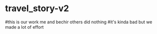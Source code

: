 # travel_story-v2
#this is our work me and bechir others did nothing
#it's kinda bad but we made a lot of effort 
